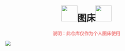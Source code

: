 <h1 align='center'><img src="https://cdn.staticaly.com/gh/Pitayafruits/myPicRep@main/image/202211091636876.gif" width="50">图床<img src="https://cdn.staticaly.com/gh/Pitayafruits/myPicRep@main/image/202211091636876.gif" width="50"></h1>
<p align="center"><font color="#F08080"><b>说明：此仓库仅作为个人图床使用</b></font></p>
<image src="https://cdn.staticaly.com/gh/Pitayafruits/myPicRep@main/image/202211091639964.jpg" align='center'></image>

